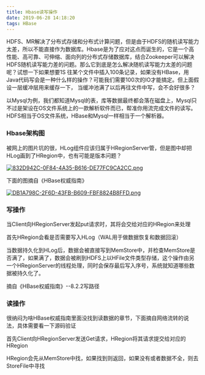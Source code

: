 ```yaml
---
title: Hbase读写操作
date: 2019-06-28 14:18:20
tags: HBase
---
```


HDFS、MR解决了分布式存储和分布式计算问题，但是由于HDFS的随机读写能力太差，所以不能直接作为数据库。Hbase是为了应对这点而诞生的，它是一个高性能、高可靠、可伸缩、面向列的分布式存储数据库，结合Zookeeper可以解决HDFS随机读写能力差的问题。那么它到底是怎么解决随机读写能力太差的问题呢？试想一下如果想要1S 往某个文件中插入100条记录，如果没有HBase，用Java代码写会是一种什么样的操作？可能我们需要100次的IO才能搞定。但上面假设一层缓冲层用来缓存一下， 当缓冲池满了以后再往文件中写，会不会好很多？

以Mysql为例，我们都知道Mysql的表，库等数据最终都会落在磁盘上，Mysql只不过是架设在OS文件系统上的一款解析软件而已，帮准你用流完成文件的读写。HDFS相当于OS文件系统，HBase和Mysql一样相当于一个解析器。

### Hbase架构图

被网上的图片坑的很，HLog组件应该归属于HRegionServer管，但是图中却把HLog画到了HRegion中，也有可能是版本问题？

[![832D942C-0F84-4A35-B616-DE77FC9CA2CC.png](https://i.loli.net/2019/06/28/5d16122ace33729145.png)](https://i.loli.net/2019/06/28/5d16122ace33729145.png)

下面的图摘自《HBase权威指南》

[![DB1A798C-2F6D-43FB-B609-FBF8824B8FFD.png](https://i.loli.net/2019/06/28/5d1612c8393c545109.png)](https://i.loli.net/2019/06/28/5d1612c8393c545109.png)

### 写操作

当Client向HRegionServer发起put请求时，其将会交给对应的HRegion来处理

首先HRegion会看是否需要写入HLog（WAL用于做数据恢复和数据回滚）

当数据持久化到HLog后，数据会被直接写到MemStore中，并检查MemStore是否满了，如果满了，数据会被刷到HDFS上以HFile文件类型存储，这个操作由另一个HRegionServer的线程处理，同时会保存最后写入序号，系统就知道哪些数据被持久化了。

摘自《HBase权威指南》--8.2.2写路径

### 读操作 

很纳闷为啥HBase权威指南里面没找到读数据的章节，下面摘自网络流转的说法，具体需要看一下源码验证

首先Client向HRegionServer发送Get请求，HRegion将其请求提交给对应的HRegion

HRegion会先从MemStore中找，如果找到则返回，如果没有或者数据不全，则去StoreFile中寻找